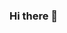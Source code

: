 ### Hi there 👋

<!--
**ramaboboho/ramaboboho** is a ✨ _special_ ✨ repository because its `README.md` (this file) appears on your GitHub profile.

### Temui saya di
 [<img src="https://raw.githubusercontent.com/Delta456/Delta456/master/img/instagram.jpg" alt="instagram logo" width="24">](https://www.instagram.com/ramarff/)

Here are some ideas to get you started:

- 🔭 I’m currently working on ...
- 🌱 I’m currently learning ...
- 👯 I’m looking to collaborate on ...
- 🤔 I’m looking for help with ...
- 💬 Ask me about ...
- 📫 How to reach me: ...
- 😄 Pronouns: ...
- ⚡ Fun fact: ...
-->
